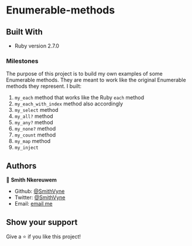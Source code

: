 # Enumerable-methods

## Built With
- Ruby version 2.7.0


### Milestones

The purpose of this project is to build my own examples of some Enumerable methods. They are meant to work like the original Enumerable methods they represent. I built:

1. `my_each` method that works like the Ruby `each` method
2. `my_each_with_index` method also accordingly
3. `my_select` method
4. `my_all?` method
5. `my_any?` method
6. `my_none?` method
7. `my_count` method 
8. `my_map` method
9. `my_inject` 

## Authors

👤 **Smith Nkereuwem**

- Github: [@SmithVyne](https://github.com/SmithVyne)
- Twitter: [@SmithVyne](https://twitter.com/SmithVyne)
- Email: [email me](smithnkereuwem2@gmail.com)

## Show your support

Give a ⭐️ if you like this project!
